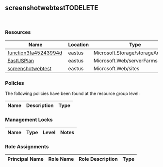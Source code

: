 
## screenshotwebtestTODELETE 
 
### Resources


| Name | Location | Type |
| --- | --- | --- |
| [function3fa45243994d](function3fa45243994d-1658442057.md)  | eastus  | Microsoft.Storage/storageAccounts  |
| [EastUSPlan](EastUSPlan-2111676028.md)  | eastus  | Microsoft.Web/serverFarms  |
| [screenshotwebtest](screenshotwebtest--831842289.md)  | eastus  | Microsoft.Web/sites  |

### Policies
The following policies have been found at the resource group level: 

| Name | Description | Type |
| --- | --- | --- |

### Management Locks


| Name | Type | Level | Notes |
| --- | --- | --- | --- |

### Role Assignments


| Principal Name | Role Name | Role Description | Type |
| --- | --- | --- | --- |

